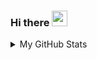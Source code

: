 ### Hi there <img src="https://media.giphy.com/media/hvRJCLFzcasrR4ia7z/giphy.gif" width="25px" height="25px">

<details> 
  <summary>My GitHub Stats</summary>
  <br />
  
  [![Flasssh's github stats](https://github-readme-stats.vercel.app/api?username=Flasssh&count_private=true&show_icons=true)](https://github.com/anuraghazra/github-readme-stats)

</details>
